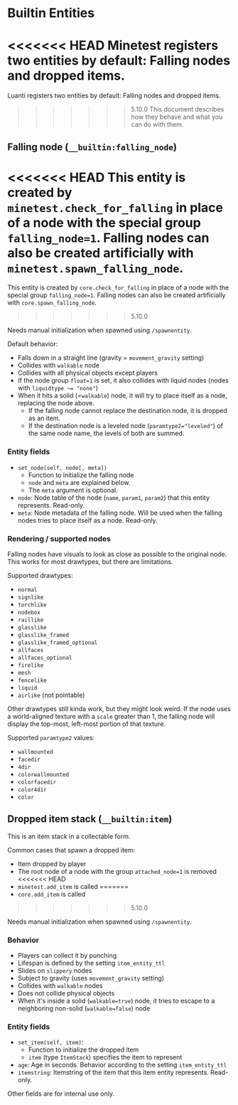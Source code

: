 # Builtin Entities
<<<<<<< HEAD
Minetest registers two entities by default: Falling nodes and dropped items.
=======
Luanti registers two entities by default: Falling nodes and dropped items.
>>>>>>> 5.10.0
This document describes how they behave and what you can do with them.

## Falling node (`__builtin:falling_node`)

<<<<<<< HEAD
This entity is created by `minetest.check_for_falling` in place of a node
with the special group `falling_node=1`. Falling nodes can also be created
artificially with `minetest.spawn_falling_node`.
=======
This entity is created by `core.check_for_falling` in place of a node
with the special group `falling_node=1`. Falling nodes can also be created
artificially with `core.spawn_falling_node`.
>>>>>>> 5.10.0

Needs manual initialization when spawned using `/spawnentity`.

Default behavior:

* Falls down in a straight line (gravity = `movement_gravity` setting)
* Collides with `walkable` node
* Collides with all physical objects except players
* If the node group `float=1` is set, it also collides with liquid nodes
  (nodes with `liquidtype ~= "none"`)
* When it hits a solid (=`walkable`) node, it will try to place itself as a
  node, replacing the node above.
    * If the falling node cannot replace the destination node, it is dropped
      as an item.
    * If the destination node is a leveled node (`paramtype2="leveled"`) of the
      same node name, the levels of both are summed.

### Entity fields

* `set_node(self, node[, meta])`
    * Function to initialize the falling node
    * `node` and `meta` are explained below.
    * The `meta` argument is optional.
* `node`: Node table of the node (`name`, `param1`, `param2`) that this
  entity represents. Read-only.
* `meta`: Node metadata of the falling node. Will be used when the falling
  nodes tries to place itself as a node. Read-only.

### Rendering / supported nodes

Falling nodes have visuals to look as close as possible to the original node.
This works for most drawtypes, but there are limitations.

Supported drawtypes:

* `normal`
* `signlike`
* `torchlike`
* `nodebox`
* `raillike`
* `glasslike`
* `glasslike_framed`
* `glasslike_framed_optional`
* `allfaces`
* `allfaces_optional`
* `firelike`
* `mesh`
* `fencelike`
* `liquid`
* `airlike` (not pointable)

Other drawtypes still kinda work, but they might look weird.
If the node uses a world-aligned texture with a `scale` greater
than 1, the falling node will display the top-most, left-most
portion of that texture.

Supported `paramtype2` values:

* `wallmounted`
* `facedir`
* `4dir`
* `colorwallmounted`
* `colorfacedir`
* `color4dir`
* `color`

## Dropped item stack (`__builtin:item`)

This is an item stack in a collectable form.

Common cases that spawn a dropped item:

* Item dropped by player
* The root node of a node with the group `attached_node=1` is removed
<<<<<<< HEAD
* `minetest.add_item` is called
=======
* `core.add_item` is called
>>>>>>> 5.10.0

Needs manual initialization when spawned using `/spawnentity`.

### Behavior

* Players can collect it by punching
* Lifespan is defined by the setting `item_entity_ttl`
* Slides on `slippery` nodes
* Subject to gravity (uses `movement_gravity` setting)
* Collides with `walkable` nodes
* Does not collide physical objects
* When it's inside a solid (`walkable=true`) node, it tries to escape to a
  neighboring non-solid (`walkable=false`) node

### Entity fields

* `set_item(self, item)`:
    * Function to initialize the dropped item
    * `item` (type `ItemStack`) specifies the item to represent
* `age`: Age in seconds. Behavior according to the setting `item_entity_ttl`
* `itemstring`: Itemstring of the item that this item entity represents.
  Read-only.

Other fields are for internal use only.
